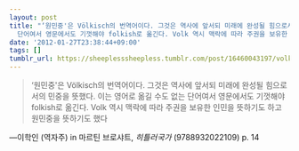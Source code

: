```yaml
---
layout: post
title: "‘원민중'은 Völkisch의 번역어이다. 그것은 역사에 앞서되 미래에 완성될 힘으로서의 민중을 뜻했다. 이는 영어로 옮길 수도 없는
  단어여서 영문에서도 기껏해야 folkish로 옮긴다. Volk 역시 맥락에 따라 주권을 보유한 인민을 뜻하기도 하고 원민중을 뜻하기도 했다"
date: '2012-01-27T23:38:44+09:00'
tags: []
tumblr_url: https://sheeplesssheepless.tumblr.com/post/16460043197/volkisch
---
```

> ‘원민중'은 Völkisch의 번역어이다. 그것은 역사에 앞서되 미래에 완성될 힘으로서의 민중을 뜻했다. 이는 영어로 옮길 수도 없는 단어여서 영문에서도 기껏해야 folkish로 옮긴다. Volk 역시 맥락에 따라 주권을 보유한 인민을 뜻하기도 하고 원민중을 뜻하기도 했다

—이학인 (역자주) in 마르틴 브로샤트, _히틀러국가_ (9788932022109) p. 14
